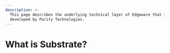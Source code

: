 ```yaml
---
description: >-
  This page describes the underlying technical layer of Edgeware that is
  developed by Parity Technologies.
---
```


# What is Substrate?


